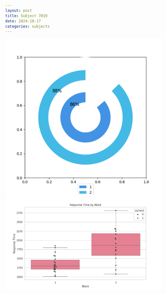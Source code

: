 ```yaml
---
layout: post
title: Subject 7019
date: 2024-10-17
categories: subjects
---
```


![](data/7019/run-14/7019__acc_test.png)
![](data/7019/run-14/7019_rt.png)
